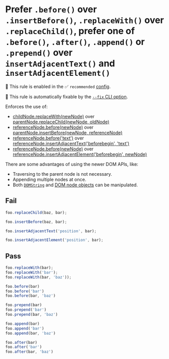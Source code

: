 # Prefer `.before()` over `.insertBefore()`, `.replaceWith()` over `.replaceChild()`, prefer one of `.before()`, `.after()`, `.append()` or `.prepend()` over `insertAdjacentText()` and `insertAdjacentElement()`

💼 This rule is enabled in the ✅ `recommended` [config](https://github.com/sindresorhus/eslint-plugin-unicorn#preset-configs-eslintconfigjs).

🔧 This rule is automatically fixable by the [`--fix` CLI option](https://eslint.org/docs/latest/user-guide/command-line-interface#--fix).

<!-- end auto-generated rule header -->
<!-- Do not manually modify this header. Run: `npm run fix:eslint-docs` -->

Enforces the use of:

- [childNode.replaceWith(newNode)](https://developer.mozilla.org/en-US/docs/Web/API/ChildNode/replaceWith) over [parentNode.replaceChild(newNode, oldNode)](https://developer.mozilla.org/en-US/docs/Web/API/Node/replaceChild)
- [referenceNode.before(newNode)](https://developer.mozilla.org/en-US/docs/Web/API/ChildNode/before) over [parentNode.insertBefore(newNode, referenceNode)](https://developer.mozilla.org/en-US/docs/Web/API/Node/insertBefore)
- [referenceNode.before('text')](https://developer.mozilla.org/en-US/docs/Web/API/ChildNode/before) over [referenceNode.insertAdjacentText('beforebegin', 'text')](https://developer.mozilla.org/en-US/docs/Web/API/Element/insertAdjacentText)
- [referenceNode.before(newNode)](https://developer.mozilla.org/en-US/docs/Web/API/ChildNode/before) over [referenceNode.insertAdjacentElement('beforebegin', newNode)](https://developer.mozilla.org/en-US/docs/Web/API/Element/insertAdjacentElement)

There are some advantages of using the newer DOM APIs, like:

- Traversing to the parent node is not necessary.
- Appending multiple nodes at once.
- Both [`DOMString`](https://developer.mozilla.org/en-US/docs/Web/API/DOMString) and [DOM node objects](https://developer.mozilla.org/en-US/docs/Web/API/Element) can be manipulated.

## Fail

```js
foo.replaceChild(baz, bar);

foo.insertBefore(baz, bar);

foo.insertAdjacentText('position', bar);

foo.insertAdjacentElement('position', bar);
```

## Pass

```js
foo.replaceWith(bar);
foo.replaceWith('bar');
foo.replaceWith(bar, 'baz'));

foo.before(bar)
foo.before('bar')
foo.before(bar, 'baz')

foo.prepend(bar)
foo.prepend('bar')
foo.prepend(bar, 'baz')

foo.append(bar)
foo.append('bar')
foo.append(bar, 'baz')

foo.after(bar)
foo.after('bar')
foo.after(bar, 'baz')
```

